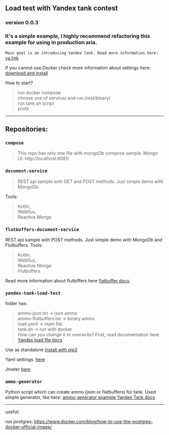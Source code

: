 ## Load test with Yandex tank contest
### version 0.0.3

### It's a simple example, I highly recommend refactoring this example for using in production aria.

`Main goal is an introducing Yandex Tank.
Read more information here:` [ya link](https://yandextank.readthedocs.io/en/latest/)

If you cannot use Docker check more information about  settings here: [download and install](https://yandextank.readthedocs.io/en/latest/install.html#installation-from-pypi)

How to start?  
> run docker compose  
> choose one of services and run (rest/binary)  
> run tank.sh script  
> profit  


---

## Repositories:

### `compose`
> This repo has only one file with mongoDb compose sample.
Mongo UI: http://localhost:8081/


### `document-service`
> REST api sample with GET and POST methods. Just simple demo with MongoDb.  

Tools: 
> Kotlin,  
> Webflux,  
> Reactive Mongo 

### `flutbuffers-document-service`  
REST api sample with POST methods. Just simple demo with MongoDb and Flutbuffers.
Tools: 
> Kotlin,  
> Webflux,  
> Reactive Mongo   
> Flutbuffers  

Read more information about flutbiffers here [flatbuffer docs](https://google.github.io/flatbuffers/).


### `yandex-tank-load-test`   
folder has:
> ammo-json.txt -> json ammo  
> ammo-flutbuffers.txt -> binary ammo  
> load.yaml -> main file.  
> tank.sh -> run with docker  
How can you change it or overwrite? First, read documentation here [Yandex load file docs](https://yandextank.readthedocs.io/en/latest/tutorial.html) 

Use as standalone [install with pip3](https://yandextank.readthedocs.io/en/latest/install.html#installation-from-pypi)  

Yaml settings:
[here](https://yandextank.readthedocs.io/en/latest/core_and_modules.html#load-generators)  

Jmeter
[here](https://gist.github.com/sameoldmadness/9abeef4c2125bc760ba2f09ee1150330)  

### `ammo-generator`  
Python script which can create ammo (json or flatbuffers) for tank. Used simple generator, like here: [ammo generator example Yandex Tank docs](https://yandextank.readthedocs.io/en/latest/ammo_generators.html)


---


useful:

run postgres:
https://www.docker.com/blog/how-to-use-the-postgres-docker-official-image/
